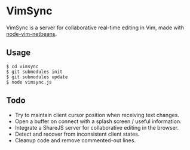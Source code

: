 VimSync
=======

VimSync is a server for collaborative real-time editing in Vim, made with
[node-vim-netbeans](/clehner/node-vim-netbeans).

Usage
-----

	$ cd vimsync
    $ git submodules init
    $ git submodules update
	$ node vimsync.js

Todo
----

- Try to maintain client cursor position when receiving text changes.
- Open a buffer on connect with a splash screen / useful information.
- Integrate a ShareJS server for collaborative editing in the browser.
- Detect and recover from inconsistent client states.
- Cleanup code and remove commented-out lines.
